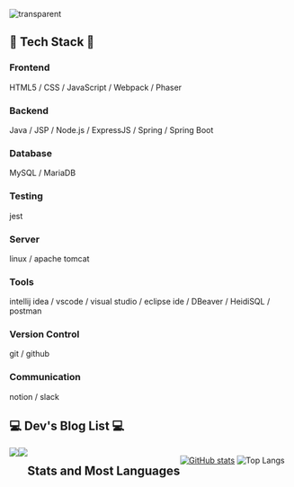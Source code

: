 ![transparent](https://capsule-render.vercel.app/api?type=transparent&fontColor=703ee5&text=Sumin's%20Github&height=150&fontSize=60&desc=Backend%20Developer&descAlignY=80&descAlign=65)

## 🔨 Tech Stack 🔨

### Frontend
HTML5 / CSS / JavaScript / Webpack / Phaser

### Backend
Java / JSP / Node.js / ExpressJS / Spring / Spring Boot

### Database
MySQL / MariaDB

### Testing
jest

### Server
linux / apache tomcat

### Tools
intellij idea / vscode / visual studio / eclipse ide / DBeaver / HeidiSQL / postman

### Version Control
git / github

### Communication
notion / slack



## 💻 Dev's Blog List 💻
<div style="display:flex; flex-direction:row;">
    <a href="https://devbacksu.github.io">
        <img src="https://img.shields.io/badge/GithubPages-000000?style=for-the-badge&logo=GithubPages&logoColor=white"> 
    </a>
    <a href="https://devgamesu.tistory.com">
        <img src="https://img.shields.io/badge/Tistory-000000?style=for-the-badge&logo=Tistory&logoColor=white"> 
    </a>


## Stats and Most Languages
[![GitHub stats](https://github-readme-stats.vercel.app/api?username=DevBackSu&include_all_commits=true&show_icons=true&theme=cobalt)](https://github.com/DevBackSu/github-readme-stats)
![Top Langs](https://github-readme-stats.vercel.app/api/top-langs/?username=DevBackSu&layout=compact)
